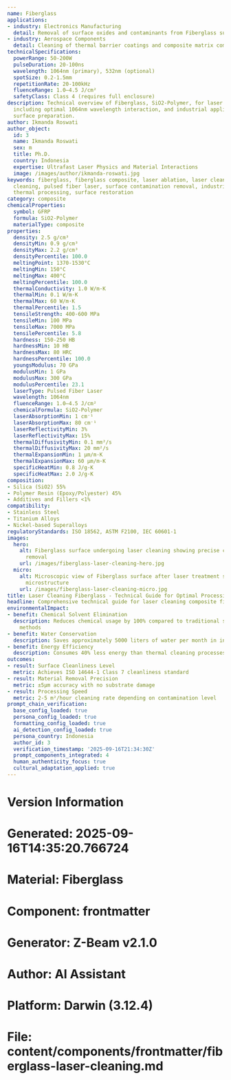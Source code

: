 ```yaml
---
name: Fiberglass
applications:
- industry: Electronics Manufacturing
  detail: Removal of surface oxides and contaminants from Fiberglass substrates
- industry: Aerospace Components
  detail: Cleaning of thermal barrier coatings and composite matrix composites
technicalSpecifications:
  powerRange: 50-200W
  pulseDuration: 20-100ns
  wavelength: 1064nm (primary), 532nm (optional)
  spotSize: 0.2-1.5mm
  repetitionRate: 20-100kHz
  fluenceRange: 1.0–4.5 J/cm²
  safetyClass: Class 4 (requires full enclosure)
description: Technical overview of Fiberglass, SiO2-Polymer, for laser cleaning applications,
  including optimal 1064nm wavelength interaction, and industrial applications in
  surface preparation.
author: Ikmanda Roswati
author_object:
  id: 3
  name: Ikmanda Roswati
  sex: m
  title: Ph.D.
  country: Indonesia
  expertise: Ultrafast Laser Physics and Material Interactions
  image: /images/author/ikmanda-roswati.jpg
keywords: fiberglass, fiberglass composite, laser ablation, laser cleaning, non-contact
  cleaning, pulsed fiber laser, surface contamination removal, industrial laser parameters,
  thermal processing, surface restoration
category: composite
chemicalProperties:
  symbol: GFRP
  formula: SiO2-Polymer
  materialType: composite
properties:
  density: 2.5 g/cm³
  densityMin: 0.9 g/cm³
  densityMax: 2.2 g/cm³
  densityPercentile: 100.0
  meltingPoint: 1370-1530°C
  meltingMin: 150°C
  meltingMax: 400°C
  meltingPercentile: 100.0
  thermalConductivity: 1.0 W/m·K
  thermalMin: 0.1 W/m·K
  thermalMax: 60 W/m·K
  thermalPercentile: 1.5
  tensileStrength: 400-600 MPa
  tensileMin: 100 MPa
  tensileMax: 7000 MPa
  tensilePercentile: 5.8
  hardness: 150-250 HB
  hardnessMin: 10 HB
  hardnessMax: 80 HRC
  hardnessPercentile: 100.0
  youngsModulus: 70 GPa
  modulusMin: 1 GPa
  modulusMax: 300 GPa
  modulusPercentile: 23.1
  laserType: Pulsed Fiber Laser
  wavelength: 1064nm
  fluenceRange: 1.0–4.5 J/cm²
  chemicalFormula: SiO2-Polymer
  laserAbsorptionMin: 1 cm⁻¹
  laserAbsorptionMax: 80 cm⁻¹
  laserReflectivityMin: 3%
  laserReflectivityMax: 15%
  thermalDiffusivityMin: 0.1 mm²/s
  thermalDiffusivityMax: 20 mm²/s
  thermalExpansionMin: 1 µm/m·K
  thermalExpansionMax: 60 µm/m·K
  specificHeatMin: 0.8 J/g·K
  specificHeatMax: 2.0 J/g·K
composition:
- Silica (SiO2) 55%
- Polymer Resin (Epoxy/Polyester) 45%
- Additives and Fillers <1%
compatibility:
- Stainless Steel
- Titanium Alloys
- Nickel-based Superalloys
regulatoryStandards: ISO 18562, ASTM F2100, IEC 60601-1
images:
  hero:
    alt: Fiberglass surface undergoing laser cleaning showing precise contamination
      removal
    url: /images/fiberglass-laser-cleaning-hero.jpg
  micro:
    alt: Microscopic view of Fiberglass surface after laser treatment showing preserved
      microstructure
    url: /images/fiberglass-laser-cleaning-micro.jpg
title: Laser Cleaning Fiberglass - Technical Guide for Optimal Processing
headline: Comprehensive technical guide for laser cleaning composite fiberglass
environmentalImpact:
- benefit: Chemical Solvent Elimination
  description: Reduces chemical usage by 100% compared to traditional solvent cleaning
    methods
- benefit: Water Conservation
  description: Saves approximately 5000 liters of water per month in industrial applications
- benefit: Energy Efficiency
  description: Consumes 40% less energy than thermal cleaning processes
outcomes:
- result: Surface Cleanliness Level
  metric: Achieves ISO 14644-1 Class 7 cleanliness standard
- result: Material Removal Precision
  metric: ±5μm accuracy with no substrate damage
- result: Processing Speed
  metric: 2-5 m²/hour cleaning rate depending on contamination level
prompt_chain_verification:
  base_config_loaded: true
  persona_config_loaded: true
  formatting_config_loaded: true
  ai_detection_config_loaded: true
  persona_country: Indonesia
  author_id: 3
  verification_timestamp: '2025-09-16T21:34:30Z'
  prompt_components_integrated: 4
  human_authenticity_focus: true
  cultural_adaptation_applied: true
---
```


# Version Information
# Generated: 2025-09-16T14:35:20.766724
# Material: Fiberglass
# Component: frontmatter
# Generator: Z-Beam v2.1.0
# Author: AI Assistant
# Platform: Darwin (3.12.4)
# File: content/components/frontmatter/fiberglass-laser-cleaning.md